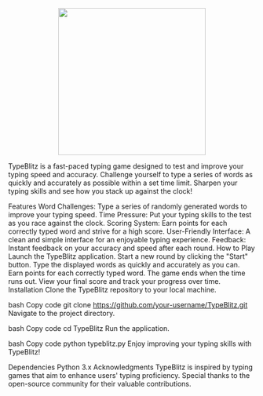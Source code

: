 <div align="center">
  <img src="https://media.giphy.com/media/kJV3yFjaVYtlP0CMOR/giphy.gif" width="300"/>
</div>

TypeBlitz is a fast-paced typing game designed to test and improve your typing speed and accuracy. Challenge yourself to type a series of words as quickly and accurately as possible within a set time limit. Sharpen your typing skills and see how you stack up against the clock!

Features
Word Challenges: Type a series of randomly generated words to improve your typing speed.
Time Pressure: Put your typing skills to the test as you race against the clock.
Scoring System: Earn points for each correctly typed word and strive for a high score.
User-Friendly Interface: A clean and simple interface for an enjoyable typing experience.
Feedback: Instant feedback on your accuracy and speed after each round.
How to Play
Launch the TypeBlitz application.
Start a new round by clicking the "Start" button.
Type the displayed words as quickly and accurately as you can.
Earn points for each correctly typed word.
The game ends when the time runs out.
View your final score and track your progress over time.
Installation
Clone the TypeBlitz repository to your local machine.

bash
Copy code
git clone https://github.com/your-username/TypeBlitz.git
Navigate to the project directory.

bash
Copy code
cd TypeBlitz
Run the application.

bash
Copy code
python typeblitz.py
Enjoy improving your typing skills with TypeBlitz!

Dependencies
Python 3.x
Acknowledgments
TypeBlitz is inspired by typing games that aim to enhance users' typing proficiency. Special thanks to the open-source community for their valuable contributions.

